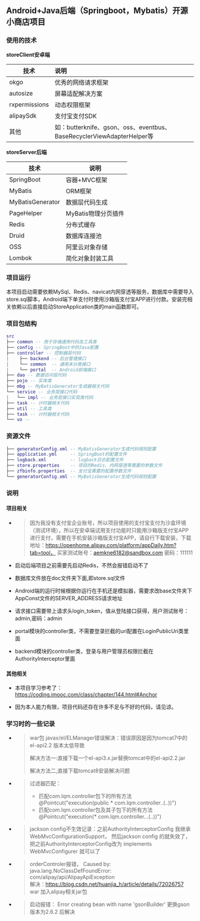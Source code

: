 ## Android+Java后端（Springboot，Mybatis）开源小商店项目

### 使用的技术

**storeClient安卓端**

| 技术          | 说明                                                         |
| ------------- | :----------------------------------------------------------- |
| okgo          | 优秀的网络请求框架                                           |
| autosize      | 屏幕适配解决方案                                             |
| rxpermissions | 动态权限框架                                                 |
| alipaySdk     | 支付宝支付SDK                                                |
| 其他          | 如：butterknife、gson、oss、eventbus、BaseRecyclerViewAdapterHelper等 |

**storeServer后端**

| 技术             | 说明                |
| ---------------- | ------------------- |
| SpringBoot       | 容器+MVC框架        |
| MyBatis          | ORM框架             |
| MyBatisGenerator | 数据层代码生成      |
| PageHelper       | MyBatis物理分页插件 |
| Redis            | 分布式缓存          |
| Druid            | 数据库连接池        |
| OSS              | 阿里云对象存储      |
| Lombok           | 简化对象封装工具    |

### 项目运行

本项目启动需要依赖MySql、Redis、navicat内网穿透等服务，数据库中需要导入store.sql脚本，Android端下单支付时使用沙箱版支付宝APP进行付款。安装完相关依赖以后直接启动StoreApplication类的main函数即可。

### 项目包结构
``` lua
src
├── common -- 用于存储通用代码及工具类
├── config -- SpringBoot中的Java配置
├── controller -- 控制器层代码
|    ├── backend -- 后台管理接口
|    └── common  -- 通用未分类接口
|    └── portal  -- Android前端接口
├── dao -- 数据访问层代码
├── pojo -- 实体类
├── mbg -- MyBatisGenerator生成器相关代码
└── service -- 业务层接口代码
|   └── impl -- 业务层接口实现类代码
├── task -- 计时器相关代码
├── util -- 工具类
├── task -- 计时器相关代码
└── vo -- 
```

### 资源文件

``` lua
├── generatorConfig.xml -- MyBatisGenerator生成代码规则配置
├── application.yml     -- SpringBoot的配置文件
├── logback.xml 	    -- logback日志配置文件
├── store.properties    -- 项目的Redis、内网穿透等需要的参数文件
├── zfbinfo.properties  -- 支付宝需要的配置参数文件
└── generatorConfig.xml -- MyBatisGenerator生成代码规则配置
```



### 说明

#### 项目相关

- > 因为我没有支付宝企业账号，所以项目使用的支付宝支付为沙盒环境（测试环境），所以在安卓端试用支付功能时只能用沙箱版支付宝APP进行支付，需要在手机安装沙箱版支付宝APP，请自行下载安装，下载地址：https://openhome.alipay.com/platform/appDaily.htm?tab=tool， 买家测试账号：aemkne6182@sandbox.com  密码：111111

- 启动后端项目之前需要先启动Redis，不然会报错启动不了

- 数据库文件放在doc文件夹下面,即store.sql文件

- Android端的运行时候根据你运行在手机还是模拟器，需要求改base文件夹下AppConst文件的SERVER_ADDRESS请求地址

- 请求接口需要带上请求头login_token，值从登陆接口获得，用户测试账号：admin,密码：admin

- portal模块的controller类，不需要登录拦截的uri配置在LoginPublicUri类里面

- backend模块的controller类，登录与用户管理员权限拦截在AuthorityInterceptor里面

#### 其他相关

- 本项目学习参考了：https://coding.imooc.com/class/chapter/144.html#Anchor

- 因为本人能力有限，项目代码还存在许多不足与不好的代码，请见谅。

  



### 学习时的一些记录

+ > war包 javax/el/ELManager错误解决：错误原因是因为tomcat7中的el-api2.2 版本太低导致
  >
  > 解决方法一:直接下载一个el-api3.x.jar替换tomcat中的el-api2.2.jar
  >
  > 解决方法二,直接下载tomcat8安装解决问题

+ > 过滤器匹配：
  >
  > - 匹配com.lqm.controller包下的所有方法
  >    @Pointcut("execution(public * com.lqm.controller.*.*(..))")
  > - 匹配com.lqm.controller包及其子包下的所有方法
  >   	@Pointcut("execution(* com.lqm.controller..*.*(..))")	

+ > jackson config不生效记录：之前AuthorityInterceptorConfig 我继承WebMvcConfigurationSupport，
  > 然后jackson config  的就失效了，把之前AuthorityInterceptorConfig改为 implements WebMvcConfigurer  就可以了

+  > orderControler报错，  Caused by: java.lang.NoClassDefFoundError: com/alipay/api/AlipayApiException  
    > 解决：https://blog.csdn.net/huanjia_h/article/details/72026757   war 加入alipay相关jar包
   
+  > 启动报错：    Error creating bean with name 'gsonBuilder'
    > 更换gson版本为2.6.2 后解决	

